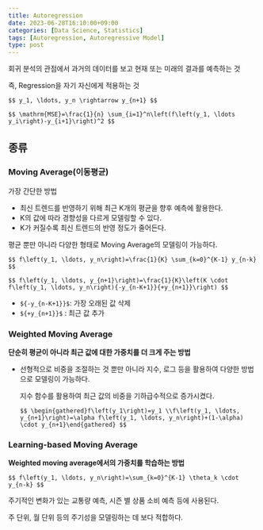 ```yaml
---
title: Autoregression
date: 2023-06-28T16:10:00+09:00
categories: [Data Science, Statistics]
tags: [Autoregression, Autoregressive Model]
type: post
---
```

회귀 분석의 관점에서 과거의 데이터를 보고 현재 또는 미래의 결과를 예측하는 것

즉, Regression을 자기 자신에게 적용하는 것

`$$
y_1, \ldots, y_n \rightarrow y_{n+1}
$$`

`$$
\mathrm{MSE}=\frac{1}{n} \sum_{i=1}^n\left(f\left(y_1, \ldots y_i\right)-y_{i+1}\right)^2
$$`

## 종류

### Moving Average(이동평균)

가장 간단한 방법

- 최신 트렌드를 반영하기 위해 최근 K개의 평균을 향후 예측에 활용한다.
- K의 값에 따라 경향성을 다르게 모델링할 수 있다.
- K가 커질수록 최신 트렌드의 반영 정도가 줄어든다.

평균 뿐만 아니라 다양한 형태로 Moving Average의 모델링이 가능하다.

`$$
f\left(y_1, \ldots, y_n\right)=\frac{1}{K} \sum_{k=0}^{K-1} y_{n-k}
$$`

`$$
f\left(y_1, \ldots, y_{n+1}\right)=\frac{1}{K}\left(K \cdot f\left(y_1, \ldots, y_n\right){-y_{n-K+1}}{+y_{n+1}}\right)
$$`

- `${-y_{n-K+1}}$`: 가장 오래된 값 삭제
- `${+y_{n+1}}$` : 최근 값 추가

### Weighted Moving Average

**단순히 평균이 아니라 최근 값에 대한 가중치를 더 크게 주는 방법**

- 선형적으로 비중을 조절하는 것 뿐만 아니라 지수, 로그 등을 활용하여 다양한 방법으로 모델링이 가능하다.
    
    지수 함수를 활용하여 최근 값의 비중을 기하급수적으로 증가시켰다.
    
    `$$
    \begin{gathered}f\left(y_1\right)=y_1 \\f\left(y_1, \ldots, y_{n+1}\right)=\alpha f\left(y_1, \ldots, y_n\right)+(1-\alpha) \cdot y_{n+1}\end{gathered}
    $$`
    

### Learning-based Moving Average

**Weighted moving average에서의 가중치를 학습하는 방법**

`$$
f\left(y_1, \ldots, y_n\right)=\sum_{k=0}^{K-1} \theta_k \cdot y_{n-k}
$$`

주기적인 변화가 있는 교통량 예측, 시즌 별 상품 소비 예측 등에 사용된다.

주 단위, 월 단위 등의 주기성을 모델링하는 데 보다 적합하다.